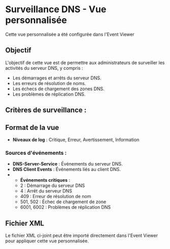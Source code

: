 # Surveillance DNS - Vue personnalisée
Cette vue personnalisée a été configurée dans l'Event Viewer
## Objectif
L'objectif de cette vue est de permettre aux administrateurs de surveiller les activités du serveur DNS, y compris :
- Les démarrages et arrêts du serveur DNS.
- Les erreurs de résolution de noms.
- Les échecs de chargement des zones DNS.
- Les problèmes de réplication DNS.
## Critères de surveillance :
## Format de la vue
- **Niveaux de log** : Critique, Erreur, Avertissement, Information
### Sources d'événements :
- **DNS-Server-Service** : Événements du serveur DNS.
- **DNS Client Events** : Événements liés au client DNS.
- - **Événements critiques** :
  - 2 : Démarrage du serveur DNS
  - 4 : Arrêt du serveur DNS
  - 409 : Erreur de résolution de nom
  - 501, 502 : Échec de chargement de zone
  - 6001, 6002 : Problèmes de réplication DNS

## Fichier XML
Le fichier XML ci-joint peut être importé directement dans l'Event Viewer pour appliquer cette vue personnalisée.

